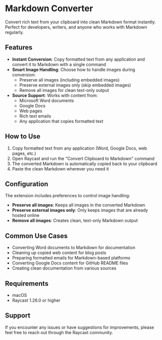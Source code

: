 # Markdown Converter

Convert rich text from your clipboard into clean Markdown format instantly. Perfect for developers, writers, and anyone who works with Markdown regularly.

## Features

- **Instant Conversion**: Copy formatted text from any application and convert it to Markdown with a single command
- **Smart Image Handling**: Choose how to handle images during conversion:
  - Preserve all images (including embedded images)
  - Preserve external images only (skip embedded images)
  - Remove all images for clean text-only output
- **Source Support**: Works with content from:
  - Microsoft Word documents
  - Google Docs
  - Web pages
  - Rich text emails
  - Any application that copies formatted text

## How to Use

1. Copy formatted text from any application (Word, Google Docs, web pages, etc.)
2. Open Raycast and run the "Convert Clipboard to Markdown" command
3. The converted Markdown is automatically copied back to your clipboard
4. Paste the clean Markdown wherever you need it

## Configuration

The extension includes preferences to control image handling:

- **Preserve all images**: Keeps all images in the converted Markdown
- **Preserve external images only**: Only keeps images that are already hosted online
- **Remove all images**: Creates clean, text-only Markdown output

## Common Use Cases

- Converting Word documents to Markdown for documentation
- Cleaning up copied web content for blog posts
- Preparing formatted emails for Markdown-based platforms
- Converting Google Docs content for GitHub README files
- Creating clean documentation from various sources

## Requirements

- macOS
- Raycast 1.26.0 or higher

## Support

If you encounter any issues or have suggestions for improvements, please feel free to reach out through the Raycast community.